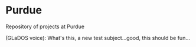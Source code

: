 # Purdue
Repository of projects at Purdue

(GLaDOS voice): What's this, a new test subject...good, this should be fun...
